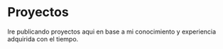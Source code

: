 # Proyectos
Ire publicando proyectos aqui en base a mi conocimiento y experiencia adquirida con el tiempo.
